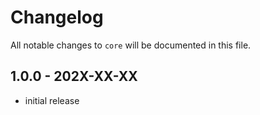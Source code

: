 # Changelog

All notable changes to `core` will be documented in this file.

## 1.0.0 - 202X-XX-XX

- initial release
